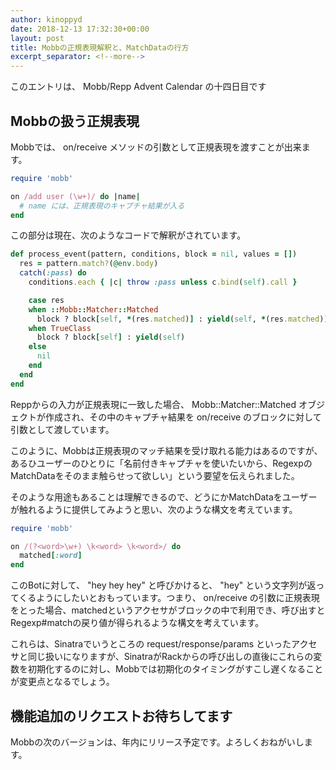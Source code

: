 ```yaml
---
author: kinoppyd
date: 2018-12-13 17:32:30+00:00
layout: post
title: Mobbの正規表現解釈と、MatchDataの行方
excerpt_separator: <!--more-->
---
```


このエントリは、 Mobb/Repp Advent Calendar の十四日目です





## Mobbの扱う正規表現


Mobbでは、 on/receive メソッドの引数として正規表現を渡すことが出来ます。

```ruby
require 'mobb'

on /add user (\w+)/ do |name|
  # name には、正規表現のキャプチャ結果が入る
end
```

この部分は現在、次のようなコードで解釈がされています。

```ruby
def process_event(pattern, conditions, block = nil, values = [])
  res = pattern.match?(@env.body)
  catch(:pass) do
    conditions.each { |c| throw :pass unless c.bind(self).call }

    case res
    when ::Mobb::Matcher::Matched
      block ? block[self, *(res.matched)] : yield(self, *(res.matched))
    when TrueClass
      block ? block[self] : yield(self)
    else
      nil
    end
  end
end
```

Reppからの入力が正規表現に一致した場合、 Mobb::Matcher::Matched オブジェクトが作成され、その中のキャプチャ結果を on/receive のブロックに対して引数として渡しています。

このように、Mobbは正規表現のマッチ結果を受け取れる能力はあるのですが、あるひユーザーのひとりに「名前付きキャプチャを使いたいから、RegexpのMatchDataをそのまま触らせって欲しい」という要望を伝えられました。

そのような用途もあることは理解できるので、どうにかMatchDataをユーザーが触れるように提供してみようと思い、次のような構文を考えています。

```ruby
require 'mobb'

on /(?<word>\w+) \k<word> \k<word>/ do
  matched[:word]
end
```

このBotに対して、 "hey hey hey" と呼びかけると、 "hey" という文字列が返ってくるようにしたいとおもっています。つまり、 on/receive の引数に正規表現をとった場合、matchedというアクセサがブロックの中で利用でき、呼び出すとRegexp#matchの戻り値が得られるような構文を考えています。

これらは、Sinatraでいうところの request/response/params といったアクセサと同じ扱いになりますが、SinatraがRackからの呼び出しの直後にこれらの変数を初期化するのに対し、Mobbでは初期化のタイミングがすこし遅くなることが変更点となるでしょう。


## 機能追加のリクエストお待ちしてます

<!--more-->


Mobbの次のバージョンは、年内にリリース予定です。よろしくおねがいします。
